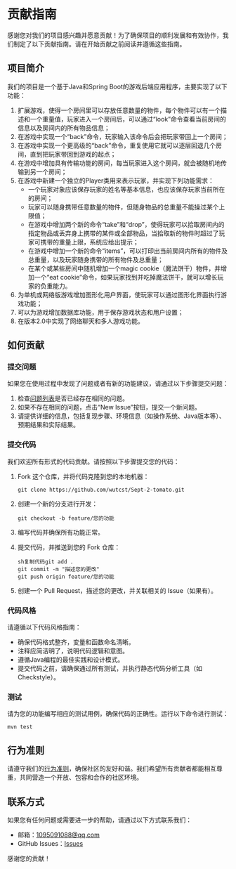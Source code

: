 # 贡献指南

感谢您对我们的项目感兴趣并愿意贡献！为了确保项目的顺利发展和有效协作，我们制定了以下贡献指南。请在开始贡献之前阅读并遵循这些指南。

## 项目简介

我们的项目是一个基于Java和Spring Boot的游戏后端应用程序，主要实现了以下功能：

1. 扩展游戏，使得一个房间里可以存放任意数量的物件，每个物件可以有一个描述和一个重量值，玩家进入一个房间后，可以通过“look”命令查看当前房间的信息以及房间内的所有物品信息；
2. 在游戏中实现一个“back”命令，玩家输入该命令后会把玩家带回上一个房间；
3. 在游戏中实现一个更高级的“back”命令，重复使用它就可以逐层回退几个房间，直到把玩家带回到游戏的起点；
4. 在游戏中增加具有传输功能的房间，每当玩家进入这个房间，就会被随机地传输到另一个房间；
5. 在游戏中新建一个独立的Player类用来表示玩家，并实现下列功能需求：
	- 一个玩家对象应该保存玩家的姓名等基本信息，也应该保存玩家当前所在的房间；
	- 玩家可以随身携带任意数量的物件，但随身物品的总重量不能操过某个上限值；
	- 在游戏中增加两个新的命令“take”和“drop”，使得玩家可以拾取房间内的指定物品或丢弃身上携带的某件或全部物品，当拾取新的物件时超过了玩家可携带的重量上限，系统应给出提示；
	- 在游戏中增加一个新的命令“items”，可以打印出当前房间内所有的物件及总重量，以及玩家随身携带的所有物件及总重量；
	- 在某个或某些房间中随机增加一个magic cookie（魔法饼干）物件，并增加一个“eat cookie”命令，如果玩家找到并吃掉魔法饼干，就可以增长玩家的负重能力。
6. 为单机或网络版游戏增加图形化用户界面，使玩家可以通过图形化界面执行游戏功能；
7. 可以为游戏增加数据库功能，用于保存游戏状态和用户设置；
8. 在版本2.0中实现了网络聊天和多人游戏功能。

## 如何贡献

### 提交问题

如果您在使用过程中发现了问题或者有新的功能建议，请通过以下步骤提交问题：

1. 检查[问题列表](https://github.com/wutcst/Sept-2-tomato/issues)是否已经存在相同的问题。
2. 如果不存在相同的问题，点击“New Issue”按钮，提交一个新问题。
3. 请提供详细的信息，包括复现步骤、环境信息（如操作系统、Java版本等）、预期结果和实际结果。

### 提交代码

我们欢迎所有形式的代码贡献。请按照以下步骤提交您的代码：

1. Fork 这个仓库，并将代码克隆到您的本地机器：

	```
	git clone https://github.com/wutcst/Sept-2-tomato.git
	```

2. 创建一个新的分支进行开发：

	```
	git checkout -b feature/您的功能
	```

3. 编写代码并确保所有功能正常。

4. 提交代码，并推送到您的 Fork 仓库：

	```
	sh复制代码git add .
	git commit -m "描述您的更改"
	git push origin feature/您的功能
	```

5. 创建一个 Pull Request，描述您的更改，并关联相关的 Issue（如果有）。

### 代码风格

请遵循以下代码风格指南：

- 确保代码格式整齐，变量和函数命名清晰。
- 注释应简洁明了，说明代码逻辑和意图。
- 遵循Java编程的最佳实践和设计模式。
- 提交代码之前，请确保通过所有测试，并执行静态代码分析工具（如Checkstyle）。

### 测试

请为您的功能编写相应的测试用例，确保代码的正确性。运行以下命令进行测试：

```
mvn test
```



## 行为准则

请遵守我们的[行为准则](CODE_OF_CONDUCT.md)，确保社区的友好和谐。我们希望所有贡献者都能相互尊重，共同营造一个开放、包容和合作的社区环境。

## 联系方式

如果您有任何问题或需要进一步的帮助，请通过以下方式联系我们：

- 邮箱：1095091088@qq.com
- GitHub Issues：[Issues](https://github.com/wutcst/Sept-2-tomato/issues)

感谢您的贡献！
